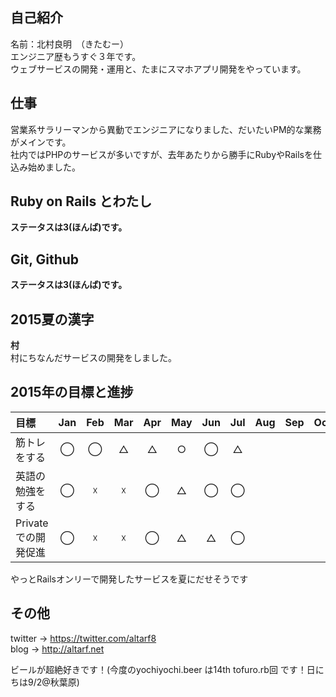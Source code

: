 ## 自己紹介
名前：北村良明　（きたむー）  
エンジニア歴もうすぐ３年です。  
ウェブサービスの開発・運用と、たまにスマホアプリ開発をやっています。  

## 仕事
営業系サラリーマンから異動でエンジニアになりました、だいたいPM的な業務がメインです。  
社内ではPHPのサービスが多いですが、去年あたりから勝手にRubyやRailsを仕込み始めました。  

## Ruby on Rails とわたし
__ステータスは3(ほんば)です。__    

## Git, Github
__ステータスは3(ほんば)です。__  

## 2015夏の漢字
**村**  
村にちなんだサービスの開発をしました。

## 2015年の目標と進捗
|            目標           | Jan | Feb | Mar | Apr | May | Jun | Jul | Aug | Sep | Oct | Nov | Dec |
|:-------------------------|:---:|:---:|:---:|:---:|:---:|:---:|:---:|:---:|:---:|:---:|:---:|:---:|
|筋トレをする| ◯ | ◯ | △ | △ | ○ | ◯ | △ |
|英語の勉強をする| ◯ | ☓ | ☓ | ◯ | △ | ◯ | ◯ |
|Privateでの開発促進| ◯ | ☓ | ☓ | ◯ | △ | △ | ◯ |

やっとRailsオンリーで開発したサービスを夏にだせそうです 
## その他
twitter -> https://twitter.com/altarf8  
blog -> http://altarf.net  
  
ビールが超絶好きです！(今度のyochiyochi.beer は14th tofuro.rb回 です！日にちは9/2@秋葉原)   
